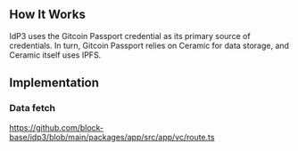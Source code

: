 ## How It Works

IdP3 uses the Gitcoin Passport credential as its primary source of credentials. In turn, Gitcoin Passport relies on Ceramic for data storage, and Ceramic itself uses IPFS.

## Implementation

### Data fetch

https://github.com/block-base/idp3/blob/main/packages/app/src/app/vc/route.ts
